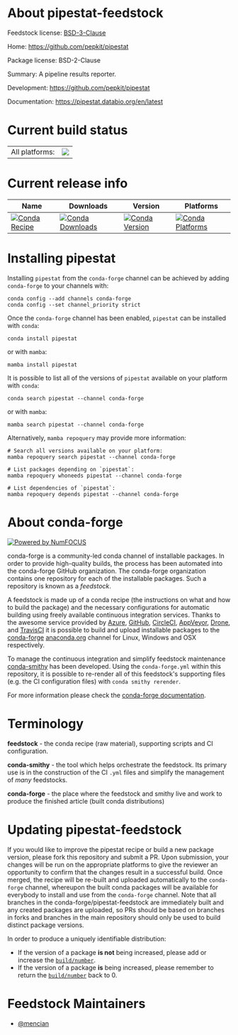 About pipestat-feedstock
========================

Feedstock license: [BSD-3-Clause](https://github.com/conda-forge/pipestat-feedstock/blob/main/LICENSE.txt)

Home: https://github.com/pepkit/pipestat

Package license: BSD-2-Clause

Summary: A pipeline results reporter.

Development: https://github.com/pepkit/pipestat

Documentation: https://pipestat.databio.org/en/latest

Current build status
====================


<table><tr><td>All platforms:</td>
    <td>
      <a href="https://dev.azure.com/conda-forge/feedstock-builds/_build/latest?definitionId=20087&branchName=main">
        <img src="https://dev.azure.com/conda-forge/feedstock-builds/_apis/build/status/pipestat-feedstock?branchName=main">
      </a>
    </td>
  </tr>
</table>

Current release info
====================

| Name | Downloads | Version | Platforms |
| --- | --- | --- | --- |
| [![Conda Recipe](https://img.shields.io/badge/recipe-pipestat-green.svg)](https://anaconda.org/conda-forge/pipestat) | [![Conda Downloads](https://img.shields.io/conda/dn/conda-forge/pipestat.svg)](https://anaconda.org/conda-forge/pipestat) | [![Conda Version](https://img.shields.io/conda/vn/conda-forge/pipestat.svg)](https://anaconda.org/conda-forge/pipestat) | [![Conda Platforms](https://img.shields.io/conda/pn/conda-forge/pipestat.svg)](https://anaconda.org/conda-forge/pipestat) |

Installing pipestat
===================

Installing `pipestat` from the `conda-forge` channel can be achieved by adding `conda-forge` to your channels with:

```
conda config --add channels conda-forge
conda config --set channel_priority strict
```

Once the `conda-forge` channel has been enabled, `pipestat` can be installed with `conda`:

```
conda install pipestat
```

or with `mamba`:

```
mamba install pipestat
```

It is possible to list all of the versions of `pipestat` available on your platform with `conda`:

```
conda search pipestat --channel conda-forge
```

or with `mamba`:

```
mamba search pipestat --channel conda-forge
```

Alternatively, `mamba repoquery` may provide more information:

```
# Search all versions available on your platform:
mamba repoquery search pipestat --channel conda-forge

# List packages depending on `pipestat`:
mamba repoquery whoneeds pipestat --channel conda-forge

# List dependencies of `pipestat`:
mamba repoquery depends pipestat --channel conda-forge
```


About conda-forge
=================

[![Powered by
NumFOCUS](https://img.shields.io/badge/powered%20by-NumFOCUS-orange.svg?style=flat&colorA=E1523D&colorB=007D8A)](https://numfocus.org)

conda-forge is a community-led conda channel of installable packages.
In order to provide high-quality builds, the process has been automated into the
conda-forge GitHub organization. The conda-forge organization contains one repository
for each of the installable packages. Such a repository is known as a *feedstock*.

A feedstock is made up of a conda recipe (the instructions on what and how to build
the package) and the necessary configurations for automatic building using freely
available continuous integration services. Thanks to the awesome service provided by
[Azure](https://azure.microsoft.com/en-us/services/devops/), [GitHub](https://github.com/),
[CircleCI](https://circleci.com/), [AppVeyor](https://www.appveyor.com/),
[Drone](https://cloud.drone.io/welcome), and [TravisCI](https://travis-ci.com/)
it is possible to build and upload installable packages to the
[conda-forge](https://anaconda.org/conda-forge) [anaconda.org](https://anaconda.org/)
channel for Linux, Windows and OSX respectively.

To manage the continuous integration and simplify feedstock maintenance
[conda-smithy](https://github.com/conda-forge/conda-smithy) has been developed.
Using the ``conda-forge.yml`` within this repository, it is possible to re-render all of
this feedstock's supporting files (e.g. the CI configuration files) with ``conda smithy rerender``.

For more information please check the [conda-forge documentation](https://conda-forge.org/docs/).

Terminology
===========

**feedstock** - the conda recipe (raw material), supporting scripts and CI configuration.

**conda-smithy** - the tool which helps orchestrate the feedstock.
                   Its primary use is in the construction of the CI ``.yml`` files
                   and simplify the management of *many* feedstocks.

**conda-forge** - the place where the feedstock and smithy live and work to
                  produce the finished article (built conda distributions)


Updating pipestat-feedstock
===========================

If you would like to improve the pipestat recipe or build a new
package version, please fork this repository and submit a PR. Upon submission,
your changes will be run on the appropriate platforms to give the reviewer an
opportunity to confirm that the changes result in a successful build. Once
merged, the recipe will be re-built and uploaded automatically to the
`conda-forge` channel, whereupon the built conda packages will be available for
everybody to install and use from the `conda-forge` channel.
Note that all branches in the conda-forge/pipestat-feedstock are
immediately built and any created packages are uploaded, so PRs should be based
on branches in forks and branches in the main repository should only be used to
build distinct package versions.

In order to produce a uniquely identifiable distribution:
 * If the version of a package **is not** being increased, please add or increase
   the [``build/number``](https://docs.conda.io/projects/conda-build/en/latest/resources/define-metadata.html#build-number-and-string).
 * If the version of a package **is** being increased, please remember to return
   the [``build/number``](https://docs.conda.io/projects/conda-build/en/latest/resources/define-metadata.html#build-number-and-string)
   back to 0.

Feedstock Maintainers
=====================

* [@mencian](https://github.com/mencian/)

